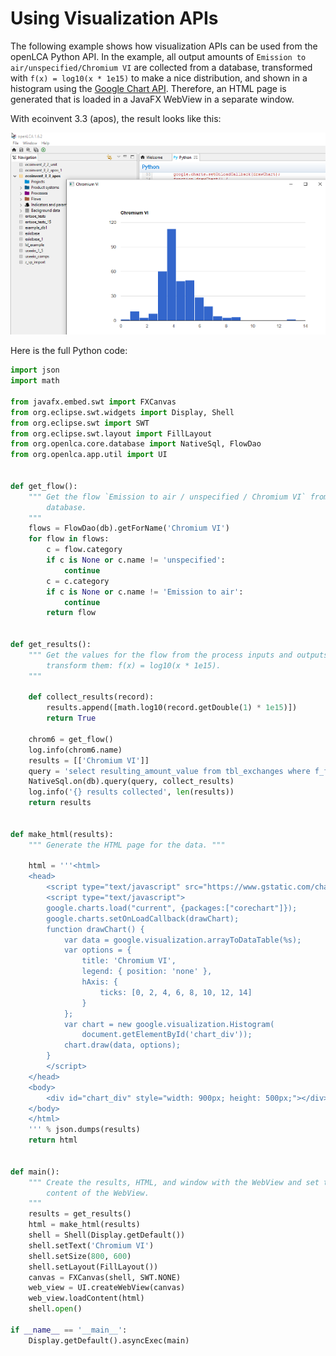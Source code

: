 # Using Visualization APIs
The following example shows how visualization APIs can be used from the openLCA
Python API. In the example, all output amounts of
`Emission to air/unspecified/Chromium VI` are collected from a database,
transformed with `f(x) = log10(x * 1e15)` to make a nice distribution, and
shown in a histogram using the
[Google Chart API](https://developers.google.com/chart/interactive/docs/gallery/histogram).
Therefore, an HTML page is generated that is loaded in a JavaFX WebView in a
separate window.

With ecoinvent 3.3 (apos), the result looks like this:

![](images/data_viz_ghist.png)

Here is the full Python code:

```python
import json
import math

from javafx.embed.swt import FXCanvas
from org.eclipse.swt.widgets import Display, Shell
from org.eclipse.swt import SWT
from org.eclipse.swt.layout import FillLayout
from org.openlca.core.database import NativeSql, FlowDao
from org.openlca.app.util import UI


def get_flow():
    """ Get the flow `Emission to air / unspecified / Chromium VI` from the
        database.
    """
    flows = FlowDao(db).getForName('Chromium VI')
    for flow in flows:
        c = flow.category
        if c is None or c.name != 'unspecified':
            continue
        c = c.category
        if c is None or c.name != 'Emission to air':
            continue
        return flow


def get_results():
    """ Get the values for the flow from the process inputs and outputs and
        transform them: f(x) = log10(x * 1e15).
    """

    def collect_results(record):
        results.append([math.log10(record.getDouble(1) * 1e15)])
        return True

    chrom6 = get_flow()
    log.info(chrom6.name)
    results = [['Chromium VI']]
    query = 'select resulting_amount_value from tbl_exchanges where f_flow = %i' % chrom6.id
    NativeSql.on(db).query(query, collect_results)
    log.info('{} results collected', len(results))
    return results


def make_html(results):
    """ Generate the HTML page for the data. """

    html = '''<html>
    <head>
        <script type="text/javascript" src="https://www.gstatic.com/charts/loader.js"></script>
        <script type="text/javascript">
        google.charts.load("current", {packages:["corechart"]});
        google.charts.setOnLoadCallback(drawChart);
        function drawChart() {
            var data = google.visualization.arrayToDataTable(%s);
            var options = {
                title: 'Chromium VI',
                legend: { position: 'none' },
                hAxis: {
                    ticks: [0, 2, 4, 6, 8, 10, 12, 14]
                }
            };
            var chart = new google.visualization.Histogram(
                document.getElementById('chart_div'));
            chart.draw(data, options);
        }
        </script>
    </head>
    <body>
        <div id="chart_div" style="width: 900px; height: 500px;"></div>
    </body>
    </html>
    ''' % json.dumps(results)
    return html


def main():
    """ Create the results, HTML, and window with the WebView and set the HTML
        content of the WebView.
    """
    results = get_results()
    html = make_html(results)
    shell = Shell(Display.getDefault())
    shell.setText('Chromium VI')
    shell.setSize(800, 600)
    shell.setLayout(FillLayout())
    canvas = FXCanvas(shell, SWT.NONE)
    web_view = UI.createWebView(canvas)
    web_view.loadContent(html)
    shell.open()

if __name__ == '__main__':
    Display.getDefault().asyncExec(main)
```
